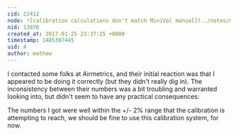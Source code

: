 ```yaml
---
cid: 22412
node: ![calibration calculations don't match MiniVol manual](../notes/mathew/01-25-2017/calibration-calculations-don-t-match-minivol-manual)
nid: 13876
created_at: 2017-01-25 23:37:25 +0000
timestamp: 1485387445
uid: 4
author: mathew
---
```


I contacted some folks at Airmetrics, and their initial reaction was that I appeared to be doing it correctly (but they didn't really dig in). The inconsistency between their numbers was a bit troubling and warranted looking into, but didn't seem to have any practical consequences:

The numbers I got were well within the +/- 2% range that the calibration is attempting to reach, we should be fine to use this calibration system, for now. 